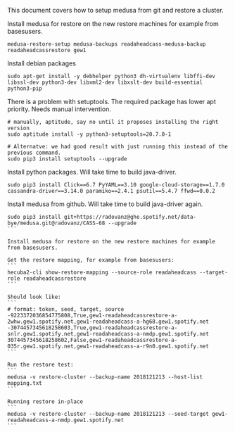 
This document covers how to setup medusa from git and restore a cluster.

Install medusa for restore on the new restore machines for example from basesusers.

```
medusa-restore-setup medusa-backups readaheadcass-medusa-backup readaheadcassrestore gew1
```

Install debian packages
```
sudo apt-get install -y debhelper python3 dh-virtualenv libffi-dev libssl-dev python3-dev libxml2-dev libxslt-dev build-essential python3-pip
```

There is a problem with setuptools. The required package has lower apt priority. Needs manual intervention.
```
# manually, aptitude, say no until it proposes installing the right version
sudo aptitude install -y python3-setuptools=20.7.0-1

# Alternatve: we had good result with just running this instead of the previous command.
sudo pip3 install setuptools --upgrade
```

Install python packages. Will take time to build java-driver.
```
sudo pip3 install Click==6.7 PyYAML==3.10 google-cloud-storage==1.7.0 cassandra-driver==3.14.0 paramiko==2.4.1 psutil==5.4.7 ffwd==0.0.2
```

Install medusa from github. Will take time to build java-driver again.
````
sudo pip3 install git+https://radovanz@ghe.spotify.net/data-bye/medusa.git@radovanz/CASS-68 --upgrade
```

Install medusa for restore on the new restore machines for example from basesusers.

Get the restore mapping, for example from basesusers:
```
hecuba2-cli show-restore-mapping --source-role readaheadcass --target-role readaheadcassrestore
```

Should look like:
```
# format: token, seed, target, source
-9223372036854775808,True,gew1-readaheadcassrestore-a-2whw.gew1.spotify.net,gew1-readaheadcass-a-hg68.gew1.spotify.net
-3074457345618258603,True,gew1-readaheadcassrestore-a-snlr.gew1.spotify.net,gew1-readaheadcass-a-nmdp.gew1.spotify.net
3074457345618258602,False,gew1-readaheadcassrestore-a-035r.gew1.spotify.net,gew1-readaheadcass-a-r9n0.gew1.spotify.net
```

Run the restore test:
```
medusa -v restore-cluster --backup-name 2018121213 --host-list mapping.txt
```

Running restore in-place
```
medusa -v restore-cluster --backup-name 2018121213 --seed-target gew1-readaheadcass-a-nmdp.gew1.spotify.net
```
